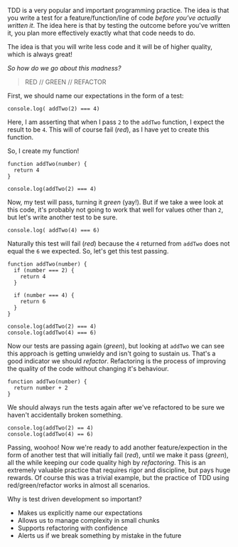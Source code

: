 TDD is a very popular and important programming practice. The idea is that you write a test for a feature/function/line of code _before you've actually written it_. The idea here is that by testing the outcome before you've written it, you plan more effectively exactly what that code needs to do.

The idea is that you will write less code and it will be of higher quality, which is always great!

*So how do we go about this madness?*

>  RED // GREEN // REFACTOR

First, we should name our expectations in the form of a test:

``` console.log( addTwo(2) === 4) ```

Here, I am asserting that when I pass `2` to the `addTwo` function, I expect the result to be `4`. This will of course fail (*red*), as I have yet to create this function.

So, I create my function!

```
function addTwo(number) {
  return 4
}

console.log(addTwo(2) === 4)
```

Now, my test will pass, turning it *green* (yay!). But if we take a wee look at this code, it's probably not going to work that well for values other than `2`, but let's write another test to be sure. 

``` console.log( addTwo(4) === 6) ```

Naturally this test will fail (*red*) because the `4` returned from `addTwo` does not equal the `6` we expected. So, let's get this test passing.

```
function addTwo(number) {
  if (number === 2) {
    return 4
  }
  
  if (number === 4) {
    return 6
  }
}
  
console.log(addTwo(2) === 4)
console.log(addTwo(4) === 6)
```

Now our tests are passing again (*green*), but looking at `addTwo` we can see this approach is getting unwieldy and isn't going to sustain us. That's a good indicator we should *refactor*. Refactoring is the process of improving the quality of the code without changing it's behaviour.

```
function addTwo(number) {
  return number + 2
}
```

We should always run the tests again after we've refactored to be sure we haven't accidentally broken something.

```
console.log(addTwo(2) == 4)
console.log(addTwo(4) == 6)
```

Passing, woohoo! Now we're ready to add another feature/expection in the form of another test that will initially fail (*red*), until we make it pass (*green*), all the while keeping our code quality high by *refactoring*. This is an extremely valuable practice that requires rigor and discipline, but pays huge rewards. Of course this was a trivial example, but the practice of TDD using red/green/refactor works in almost all scenarios.

Why is test driven development so important?

- Makes us explicitly name our expectations
- Allows us to manage complexity in small chunks
- Supports refactoring with confidence
- Alerts us if we break something by mistake in the future


